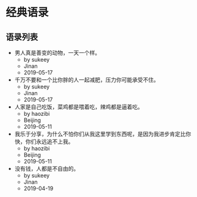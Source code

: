 # 经典语录

<!-- ![sukeey](https://i.loli.net/2019/05/11/5cd6716e39826.png) -->

## 语录列表

- 男人真是善变的动物，一天一个样。
    - by sukeey
    - Jinan
    - 2019-05-17
- 千万不要和一个比你胖的人一起减肥，压力你可能承受不住。
    - by sukeey
    - Jinan
    - 2019-05-17
- 人家是自己吃饭，菜鸡都是喂着吃，辣鸡都是逼着吃。
    - by haozibi
    - Beijing
    - 2019-05-11
- 我乐于分享，为什么不怕你们从我这里学到东西呢，是因为我进步肯定比你快，你们永远追不上我。
    - by haozibi
    - Beijing
    - 2019-05-11
- 没有钱，人都是不自由的。
    - by sukeey
    - Jinan
    - 2019-04-19